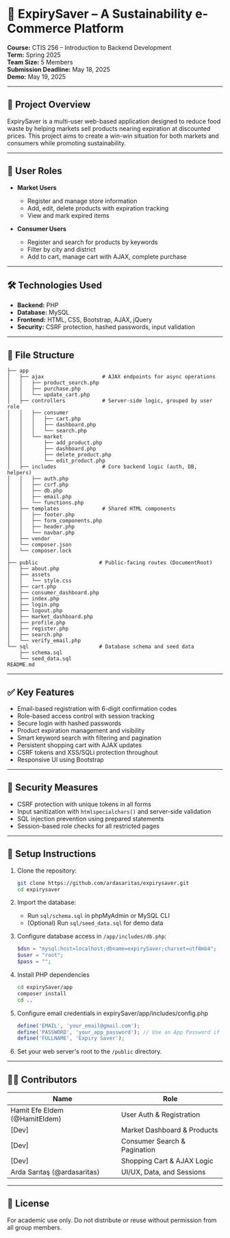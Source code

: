 
# 🛒 ExpirySaver – A Sustainability e-Commerce Platform

**Course:** CTIS 256 – Introduction to Backend Development  
**Term:** Spring 2025  
**Team Size:** 5 Members  
**Submission Deadline:** May 18, 2025  
**Demo:** May 19, 2025  

---

## 📌 Project Overview

ExpirySaver is a multi-user web-based application designed to reduce food waste by helping markets sell products nearing expiration at discounted prices. This project aims to create a win-win situation for both markets and consumers while promoting sustainability.

---

## 👥 User Roles

- **Market Users**
  - Register and manage store information
  - Add, edit, delete products with expiration tracking
  - View and mark expired items

- **Consumer Users**
  - Register and search for products by keywords
  - Filter by city and district
  - Add to cart, manage cart with AJAX, complete purchase

---

## 🛠 Technologies Used

- **Backend:** PHP
- **Database:** MySQL
- **Frontend:** HTML, CSS, Bootstrap, AJAX, jQuery
- **Security:** CSRF protection, hashed passwords, input validation

---

## 📁 File Structure

```
├── app
│   ├── ajax                   # AJAX endpoints for async operations
│   │   ├── product_search.php
│   │   ├── purchase.php
│   │   └── update_cart.php
│   ├── controllers            # Server-side logic, grouped by user role
│   │   ├── consumer
│   │   │   ├── cart.php
│   │   │   ├── dashboard.php
│   │   │   └── search.php
│   │   └── market
│   │       ├── add_product.php
│   │       ├── dashboard.php
│   │       ├── delete_product.php
│   │       └── edit_product.php
│   ├── includes               # Core backend logic (auth, DB, helpers)
│   │   ├── auth.php
│   │   ├── csrf.php
│   │   ├── db.php
│   │   ├── email.php
│   │   └── functions.php
│   ├── templates              # Shared HTML components
│   │   ├── footer.php
│   │   ├── form_components.php
│   │   ├── header.php
│   │   └── navbar.php
│   ├── vendor
│   └── composer.json
│   └── composer.lock
│
├── public                    # Public-facing routes (DocumentRoot)
│   ├── about.php
│   ├── assets
│   │   └── style.css
│   ├── cart.php
│   ├── consumer_dashboard.php
│   ├── index.php
│   ├── login.php
│   ├── logout.php
│   ├── market_dashboard.php
│   ├── profile.php
│   ├── register.php
│   ├── search.php
│   └── verify_email.php
└── sql                       # Database schema and seed data
    ├── schema.sql
    └── seed_data.sql
README.md
```

---

## ✅ Key Features

- Email-based registration with 6-digit confirmation codes
- Role-based access control with session tracking
- Secure login with hashed passwords
- Product expiration management and visibility
- Smart keyword search with filtering and pagination
- Persistent shopping cart with AJAX updates
- CSRF tokens and XSS/SQLi protection throughout
- Responsive UI using Bootstrap

---

## 🔐 Security Measures

- CSRF protection with unique tokens in all forms
- Input sanitization with `htmlspecialchars()` and server-side validation
- SQL injection prevention using prepared statements
- Session-based role checks for all restricted pages

---

## 🧪 Setup Instructions

1. Clone the repository:
   ```bash
   git clone https://github.com/ardasaritas/expirysaver.git
   cd expirysaver
   ```

2. Import the database:
   - Run `sql/schema.sql` in phpMyAdmin or MySQL CLI
   - (Optional) Run `sql/seed_data.sql` for demo data

3. Configure database access in `/app/includes/db.php`:
   ```php
   $dsn = "mysql:host=localhost;dbname=expirySaver;charset=utf8mb4";
   $user = "root";
   $pass = ""; 
   ```

4. Install PHP dependencies 
   ```bash
   cd expirySaver/app 
   composer install 
   cd ..
   ```

5. Configure email credentials in expirySaver/app/includes/config.php
   ```php
   define('EMAIL', 'your_email@gmail.com');
   define('PASSWORD', 'your_app_password'); // Use an App Password if using Gmail with 2FA
   define('FULLNAME', 'Expiry Saver');
   ```
6. Set your web server's root to the `/public` directory.

---

## 👨‍💻 Contributors

| Name          | Role                      |
|---------------|---------------------------|
| Hamit Efe Eldem (@HamitEldem)      | User Auth & Registration  |
| [Dev]      | Market Dashboard & Products |
| [Dev]      | Consumer Search & Pagination |
| [Dev]      | Shopping Cart & AJAX Logic |
| Arda Sarıtaş (@ardasaritas)      | UI/UX, Data, and Sessions |

---

## 📄 License

For academic use only. Do not distribute or reuse without permission from all group members.

